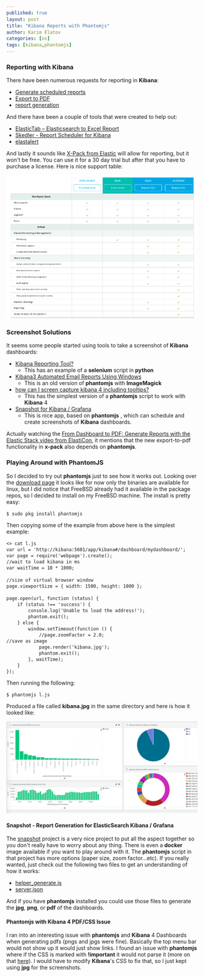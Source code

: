 ```yaml
---
published: true
layout: post
title: "Kibana Reports with Phantomjs"
author: Karim Elatov
categories: [os]
tags: [kibana,phantomjs]
---
```

### Reporting with Kibana

There have been numerous requests for reporting in **Kibana**:

* [Generate scheduled reports](https://github.com/elastic/kibana/issues/1640)
* [Export to PDF](https://github.com/elastic/kibana/issues/509)
* [report generation](https://github.com/elastic/kibana/issues/760)


And there have been a couple of tools that were created to help out:

* [ElasticTab – Elasticsearch to Excel Report](https://github.com/raghavendar-ts/ElasticTab-Elasticsearch-to-Excel-Report)
* [Skedler - Report Scheduler for Kibana](http://guidanz.com/blog/report-scheduler-for-kibana/)
* [elastalert](https://github.com/Yelp/elastalert)

And lastly it sounds like [X-Pack from Elastic](https://www.elastic.co/guide/en/x-pack/current/xpack-introduction.html) will allow for reporting, but it won't be free. You can use it for a 30 day trial but after that you have to purchase a license. Here is nice support table:

![elk-lic](https://raw.githubusercontent.com/elatov/upload/master/kibana-phantomjs/elk-lic.png)

### Screenshot Solutions

It seems some people started using tools to take a screenshot of **Kibana** dashboards:

* [Kibana Reporting Tool?](https://discuss.elastic.co/t/kibana-reporting-tool/27223)
	* This has an example of a **selenium** script in **python**
* [Kibana3 Automated Email Reports Using Windows](http://www.ragingcomputer.com/2014/03/kibana3-automated-email-reports-using-windows)
	* This is an old version of **phantomjs** with **ImageMagick**
* [how can I screen capture kibana 4 including tooltips?](https://groups.google.com/forum/#!topic/phantomjs/yQEIduvuM4w)
	* This has the simplest version of a **phantomjs** script to work with **Kibana** 4
* [Snapshot for Kibana / Grafana](https://github.com/parvez/snapshot)
	* This is nice app, based on **phantomjs** , which can schedule and create screenshots of **Kibana** dashboards.

Actually watching the [From Dashboard to PDF: Generate Reports with the Elastic Stack video from ElastiCon](https://www.elastic.co/elasticon/conf/2016/sf/from-dashboard-to-pdf-generate-reports-with-the-elastic-stack), it mentions that the new export-to-pdf functionality in **x-pack** also depends on **phantomjs**.

### Playing Around with PhantomJS
So I decided to try out **phantomjs** just to see how it works out. Looking over the [download page](http://phantomjs.org/download.html) it looks like for now only the binaries are available for linux, but I did notice that FreeBSD already had it available in the package repos, so I decided to install on my FreeBSD machine. The install is pretty easy:

	$ sudo pkg install phantomjs

Then copying some of the example from above here is the simplest example:

	<> cat l.js
	var url = 'http://kibana:5601/app/kibana#/dashboard/mydashboard/';
	var page = require('webpage').create();
	//wait to load kibana in ms
	var waitTime = 10 * 1000;

	//size of virtual browser window
	page.viewportSize = { width: 1500, height: 1000 };

	page.open(url, function (status) {
	    if (status !== 'success') {
	        console.log('Unable to load the address!');
	        phantom.exit();
	    } else {
	        window.setTimeout(function () {
	       		//page.zoomFactor = 2.0;
	//save as image
	            page.render('kibana.jpg');
	            phantom.exit();
	        }, waitTime);
	    }
	});

Then running the following:

	$ phantomjs l.js

Produced a file called **kibana.jpg** in the same directory and here is how it looked like:

![ph-jpg-ex](https://raw.githubusercontent.com/elatov/upload/master/kibana-phantomjs/ph-jpg-ex.png)

#### Snapshot - Report Generation for ElasticSearch Kibana / Grafana

The [snapshot](https://github.com/parvez/snapshot) project is a very nice project to put all the aspect together so you don't really have to worry about any thing. There is even a **docker** image available if you want to play around with it. The **phantomjs** script in that project has more options (paper size, zoom factor...etc). If you really wanted, just check out the following two files to get an understanding of how it works:

* [helper_generate.js](https://github.com/parvez/snapshot/blob/master/app/helper_generate.js)
* [server.json](https://github.com/parvez/snapshot/blob/master/app/config/server.json)

And if you have **phantomjs** installed you could use those files to generate the **jpg**, **png**, or **pdf** of the dashboards.

#### Phantomjs with Kibana 4 PDF/CSS Issue

I ran into an interesting issue with **phantomjs** and **Kibana** 4 Dashboards when generating pdfs (pngs and jpgs were fine). Basically the top menu bar would not show up it would just show links. I found an issue with **phantomjs** where if the CSS is marked with **!important** it would not parse it (more on that [here](https://github.com/ariya/phantomjs/issues/10669)). I would have to modify **Kibana**'s CSS to fix that, so I just kept using **jpg** for the screenshots.
